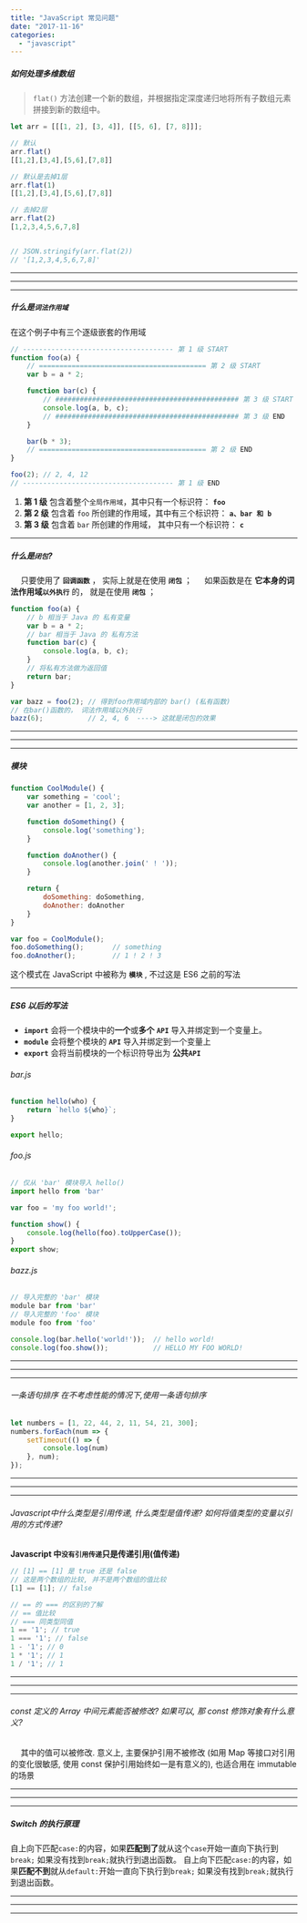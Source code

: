 ```yaml
---
title: "JavaScript 常见问题"
date: "2017-11-16"
categories: 
  - "javascript"
---
```


##### **如何处理多维数组**

> `flat()` 方法创建一个新的数组，并根据指定深度递归地将所有子数组元素拼接到新的数组中。

```javascript
let arr = [[[1, 2], [3, 4]], [[5, 6], [7, 8]]];

// 默认
arr.flat()
[[1,2],[3,4],[5,6],[7,8]]

// 默认是去掉1层
arr.flat(1)
[[1,2],[3,4],[5,6],[7,8]]

// 去掉2层
arr.flat(2)
[1,2,3,4,5,6,7,8]


// JSON.stringify(arr.flat(2))
// '[1,2,3,4,5,6,7,8]'

```

* * *

* * *

* * *

##### **什么是`词法作用域`**

在这个例子中有三个逐级嵌套的作用域

```javascript
// ------------------------------------- 第 1 级 START
function foo(a) {
    // ========================================= 第 2 级 START
    var b = a * 2;

    function bar(c) {
        // ############################################# 第 3 级 START
        console.log(a, b, c);
        // ############################################# 第 3 级 END
    }

    bar(b * 3);
    // ========================================= 第 2 级 END
}

foo(2); // 2, 4, 12
// ------------------------------------- 第 1 级 END
```

1. **第 1 级** 包含着整个`全局作用域`，其中只有一个标识符： **`foo`**
2. **第 2 级** 包含着 `foo` 所创建的作用域，其中有三个标识符： **`a、bar 和 b`**
3. **第 3 级** 包含着 `bar` 所创建的作用域， 其中只有一个标识符： **`c`**

* * *

##### **什么是`闭包`?**

  只要使用了 **`回调函数`** ， 实际上就是在使用 **`闭包`** ；   如果函数是在 **它本身的词法作用域`以外执行`** 的， 就是在使用 **`闭包`** ；

```javascript
function foo(a) {
    // b 相当于 Java 的 私有变量
    var b = a * 2;
    // bar 相当于 Java 的 私有方法
    function bar(c) {
        console.log(a, b, c);
    }
    // 将私有方法做为返回值
    return bar;
}

var bazz = foo(2); // 得到foo作用域内部的 bar() (私有函数)
// 在bar()函数的， 词法作用域以外执行
bazz(6);           // 2, 4, 6  ----> 这就是闭包的效果
```

* * *

* * *

* * *

##### 模块

```javascript
function CoolModule() {
    var something = 'cool';
    var another = [1, 2, 3];

    function doSomething() {
        console.log('something');
    }

    function doAnother() {
        console.log(another.join(' ! '));
    }

    return {
        doSomething: doSomething,
        doAnother: doAnother
    }
}

var foo = CoolModule();
foo.doSomething();       // something
foo.doAnother();         // 1 ! 2 ! 3
```

这个模式在 JavaScript 中被称为 **`模块`** , 不过这是 ES6 之前的写法

* * *

##### ES6 以后的写法

- **`import`** 会将一个模块中的**一个**或**多个** **`API`** 导入并绑定到一个变量上。
- **`module`** 会将整个模块的 **`API`** 导入并绑定到一个变量上
- **`export`** 会将当前模块的一个标识符导出为 **公共`API`**

###### bar.js

```javascript
function hello(who) {
    return `hello ${who}`;
}

export hello;
```

###### foo.js

```javascript
// 仅从 'bar' 模块导入 hello()
import hello from 'bar'

var foo = 'my foo world!';

function show() {
    console.log(hello(foo).toUpperCase());
}
export show;
```

###### bazz.js

```javascript
// 导入完整的 'bar' 模块
module bar from 'bar'
// 导入完整的 'foo' 模块
module foo from 'foo'

console.log(bar.hello('world!'));  // hello world!
console.log(foo.show());           // HELLO MY FOO WORLD!
```

* * *

* * *

* * *

###### 一条语句排序 在不考虑性能的情况下,使用一条语句排序

```javascript
let numbers = [1, 22, 44, 2, 11, 54, 21, 300];
numbers.forEach(num => {
    setTimeout(() => {
        console.log(num)
    }, num);
});
```

* * *

* * *

* * *

###### Javascript中什么类型是引用传递, 什么类型是值传递? 如何将值类型的变量以引用的方式传递?

**Javascript 中`没有引用传递`只是传递引用(值传递)**

```javascript
// [1] == [1] 是 true 还是 false
// 这是两个数组的比较, 并不是两个数组的值比较
[1] == [1]; // false

// == 的 === 的区别的了解
// == 值比较
// === 同类型同值
1 == '1'; // true
1 === '1'; // false
1 - '1'; // 0
1 * '1'; // 1
1 / '1'; // 1
```

* * *

* * *

* * *

###### const 定义的 Array 中间元素能否被修改? 如果可以, 那 const 修饰对象有什么意义?

  其中的值可以被修改. 意义上, 主要保护引用不被修改 (如用 Map 等接口对引用的变化很敏感, 使用 const 保护引用始终如一是有意义的), 也适合用在 immutable 的场景

* * *

* * *

* * *

##### Switch 的执行原理

自上向下匹配`case:`的内容，如果**匹配到了**就从这个`case`开始一直向下执行到`break;` 如果没有找到`break;`就执行到退出函数。 自上向下匹配`case:`的内容，如果**匹配不到**就从`default:`开始一直向下执行到`break;` 如果没有找到`break;`就执行到退出函数。

* * *

* * *

* * *
